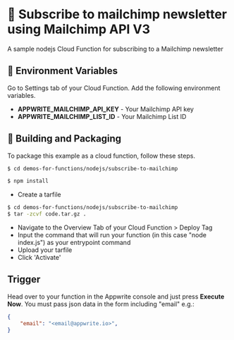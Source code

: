 # 📧 Subscribe to mailchimp newsletter using Mailchimp API V3
A sample nodejs Cloud Function for subscribing to a Mailchimp newsletter

## 📝 Environment Variables
Go to Settings tab of your Cloud Function. Add the following environment variables.

* **APPWRITE_MAILCHIMP_API_KEY** - Your Mailchimp API key
* **APPWRITE_MAILCHIMP_LIST_ID** - Your Mailchimp List ID

## 🚀 Building and Packaging

To package this example as a cloud function, follow these steps.

```bash
$ cd demos-for-functions/nodejs/subscribe-to-mailchimp

$ npm install
```

* Create a tarfile

```bash
$ cd demos-for-functions/nodejs/subscribe-to-mailchimp
$ tar -zcvf code.tar.gz .
```

* Navigate to the Overview Tab of your Cloud Function > Deploy Tag
* Input the command that will run your function (in this case "node index.js") as your entrypoint command
* Upload your tarfile 
* Click 'Activate'

## Trigger

Head over to your function in the Appwrite console and just press **Execute Now**. 
You must pass json data in the form including "email" e.g.:

```json
{
    "email": "<email@appwrite.io>",
}
```
